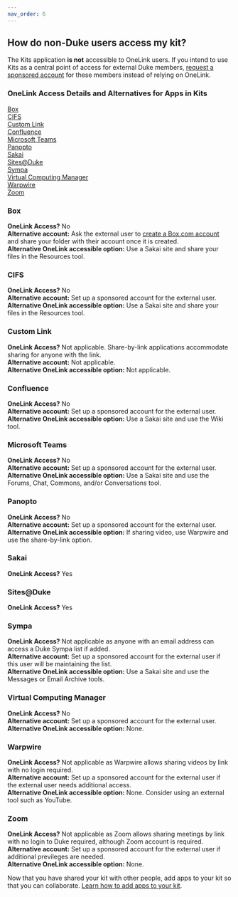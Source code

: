 ```yaml
---
nav_order: 6
---
```

## How do non-Duke users access my kit?<br>

The Kits application **is not** accessible to OneLink users.  If you intend to use Kits as a central point of access for external Duke members, [request a sponsored account](https://oit.duke.edu/what-we-do/applications/sponsored-accounts) for these members instead of relying on OneLink.

### OneLink Access Details and Alternatives for Apps in Kits

[Box](#box)<br>
[CIFS](#cifs)<br>
[Custom Link](#custom-link)<br>
[Confluence](#confluence)<br>
[Microsoft Teams](#microsoft-teams)<br>
[Panopto](#panopto)<br>
[Sakai](#sakai)<br>
[Sites@Duke](#sitesduke)<br>
[Sympa](#sympa)<br>
[Virtual Computing Manager](#virtual-computing-manager)<br>
[Warpwire](#warpwire)<br>
[Zoom](#zoom)

### Box<br>

**OneLink Access?** No<br>
**Alternative account:** Ask the external user to [create a Box.com account](https://account.box.com/login) and share your folder with their account once it is created.<br>
**Alternative OneLink accessible option:** Use a Sakai site and share your files in the Resources tool.<br>

### CIFS<br>

**OneLink Access?** No<br>
**Alternative account:** Set up a sponsored account for the external user.<br>
**Alternative OneLink accessible option:** Use a Sakai site and share your files in the Resources tool.<br>


### Custom Link<br>

**OneLink Access?** Not applicable. Share-by-link applications accommodate sharing for anyone with the link.<br>
**Alternative account:** Not applicable.<br>
**Alternative OneLink accessible option:** Not applicable.<br>

### Confluence<br>

**OneLink Access?** No<br>
**Alternative account:** Set up a sponsored account for the external user.<br>
**Alternative OneLink accessible option:** Use a Sakai site and use the Wiki tool.<br>

### Microsoft Teams<br>

**OneLink Access?** No<br>
**Alternative account:** Set up a sponsored account for the external user.<br>
**Alternative OneLink accessible option:** Use a Sakai site and use the Forums, Chat, Commons, and/or Conversations tool.<br>

### Panopto<br>

**OneLink Access?** No<br>
**Alternative account:** Set up a sponsored account for the external user.<br>
**Alternative OneLink accessible option:** If sharing video, use Warpwire and use the share-by-link option.<br>

### Sakai<br>

**OneLink Access?** Yes<br>


### Sites@Duke<br>

**OneLink Access?** Yes<br>


### Sympa<br>

**OneLink Access?** Not applicable as anyone with an email address can access a Duke Sympa list if added.<br>
**Alternative account:** Set up a sponsored account for the external user if this user will be maintaining the list.<br>
**Alternative OneLink accessible option:** Use a Sakai site and use the Messages or Email Archive tools.<br>

### Virtual Computing Manager<br>

**OneLink Access?** No<br>
**Alternative account:** Set up a sponsored account for the external user.<br>
**Alternative OneLink accessible option:** None.<br>

### Warpwire<br>

**OneLink Access?** Not applicable as Warpwire allows sharing videos by link with no login required.<br>
**Alternative account:** Set up a sponsored account for the external user if the external user needs additional access.<br>
**Alternative OneLink accessible option:** None. Consider using an external tool such as YouTube.<br>

### Zoom<br>

**OneLink Access?** Not applicable as Zoom allows sharing meetings by link with no login to Duke required, although Zoom account is required.<br>
**Alternative account:** Set up a sponsored account for the external user if additional previleges are needed.<br>
**Alternative OneLink accessible option:** None.<br>


Now that you have shared your kit with other people, add apps to your kit so that you can collaborate.  [Learn how to add apps to your kit](/how-do-i-add-apps-to-my-kit.md).
